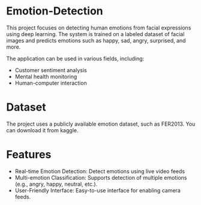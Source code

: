 # Emotion-Detection

This project focuses on detecting human emotions from facial expressions using deep learning. The system is trained on a labeled dataset of facial images and predicts emotions such as happy, sad, angry, surprised, and more.

The application can be used in various fields, including:

* Customer sentiment analysis
* Mental health monitoring
* Human-computer interaction
# Dataset
The project uses a publicly available emotion dataset, such as FER2013. You can download it from kaggle.

# Features
* Real-time Emotion Detection: Detect emotions using live video feeds 
* Multi-emotion Classification: Supports detection of multiple emotions (e.g., angry, happy, neutral, etc.).
* User-Friendly Interface: Easy-to-use interface for  enabling camera feeds.
